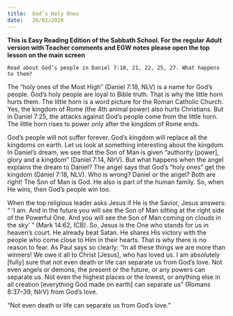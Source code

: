 ```yaml
---
title:  God’s Holy Ones
date:   20/02/2020
---
```


**This is Easy Reading Edition of the Sabbath School. For the regular Adult version with Teacher comments and EGW notes please open the top lesson on the main screen** 

`Read about God’s people in Daniel 7:18, 21, 22, 25, 27. What happens to them?`

The “holy ones of the Most High” (Daniel 7:18, NLV) is a name for God’s people. God’s holy people are loyal to Bible truth. That is why the little horn hurts them. The little horn is a word picture for the Roman Catholic Church. Yes, the kingdom of Rome (the 4th animal power) also hurts Christians. But in Daniel 7:25, the attacks against God’s people come from the little horn. The little horn rises to power only after the kingdom of Rome ends.

God’s people will not suffer forever. God’s kingdom will replace all the kingdoms on earth. Let us look at something interesting about the kingdom. In Daniel’s dream, we see that the Son of Man is given “authority [power], glory and a kingdom” (Daniel 7:14, NIrV). But what happens when the angel explains the dream to Daniel? The angel says that God’s “holy ones” get the kingdom (Daniel 7:18, NLV). Who is wrong? Daniel or the angel? Both are right! The Son of Man is God. He also is part of the human family. So, when He wins, then God’s people win too.

When the top religious leader asks Jesus if He is the Savior, Jesus answers: “ ‘I am. And in the future you will see the Son of Man sitting at the right side of the Powerful One. And you will see the Son of Man coming on clouds in the sky’ ” (Mark 14:62, ICB). So, Jesus is the One who stands for us in heaven’s court. He already beat Satan. He shares His victory with the people who come close to Him in their hearts. That is why there is no reason to fear. As Paul says so clearly: “In all these things we are more than winners! We owe it all to Christ [Jesus], who has loved us. I am absolutely [fully] sure that not even death or life can separate us from God’s love. Not even angels or demons, the present or the future, or any powers can separate us. Not even the highest places or the lowest, or anything else in all creation [everything God made on earth] can separate us” (Romans 8:37–39, NIrV) from God’s love.

“Not even death or life can separate us from God’s love.”
